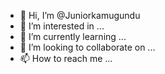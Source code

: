 - 👋 Hi, I’m @Juniorkamugundu
- 👀 I’m interested in ...
- 🌱 I’m currently learning ...
- 💞️ I’m looking to collaborate on ...
- 📫 How to reach me ...

<!---
Juniorkamugundu/Juniorkamugundu is a ✨ special ✨ repository because its `README.md` (this file) appears on your GitHub profile.
You can click the Preview link to take a look at your changes.
--->
